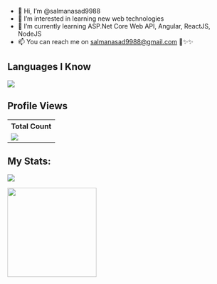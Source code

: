 - 👋 Hi, I’m @salmanasad9988
- 👀 I’m interested in learning new web technologies
- 🌱 I’m currently learning ASP.Net Core Web API, Angular, ReactJS, NodeJS
- 📫 You can reach me on salmanasad9988@gmail.com
💞️✨✨

## Languages I Know
<p align="left"> <a href="https://github.com/salmanasad9988"><img src="https://skillicons.dev/icons?i=cs,dotnet,js,jquery,angular,ts,html,bootstrap,vscode,postman,sqlite,github,api,jwt"> </a> </p>

## Profile Views
  <table>
    <tr>
      <th>Total Count</th>
    </tr>
    <tr>
      <!-- <td>
        <div align="center">
          <a href="https://github.com/salmanasad9988"><img src="https://github.com/salmanasad9988.png" alt="@salmanasad9988" width="52" /></a>
          <br />
          <a align="center" href="https://github.com/salmanasad9988"><b>salmanasad9988</b></a>
        </b>
      </td> -->
      <!-- Profile Views -->
      <td>
         <a href="https://github.com/salmanasad9988"> <img src="https://komarev.com/ghpvc/?username=salmanasad9988&style=for-the-badge&color=brightgreen"> </a>
      </td>
    </tr>
  </table>

## My Stats:
<p>
<a href="https://github.com/salmanasad9988">
  <img align="center" src="https://github-readme-stats.vercel.app/api/top-langs/?username=salmanasad9988&layout=compact&langs_count=10" />
</a>
</p>

<p>
<img height="200px" src="https://github-readme-stats.vercel.app/api?username=salmanasad9988&hide_border=true&show_icons=true&count_private=true&theme=gruvbox&bg_color=151515">
</p>
